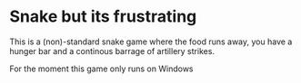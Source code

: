 # Snake but its frustrating

This is a (non)-standard snake game where the food runs away, you have a hunger bar and a continous barrage of artillery strikes.
 
For the moment this game only runs on Windows
